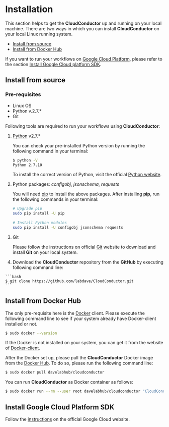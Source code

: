 # Installation

This section helps to get the **CloudConductor** up and running on your local machine. There are two ways in which you
 can install **CloudConductor** on your local Linux running system.
  * [Install from source](#install-from-source)
  * [Install from Docker Hub](#install-from-docker-hub)

If you want to run your workflows on [Google Cloud Platform], please refer to the section 
[Install Google Cloud platform SDK](#install-google-cloud-platform-SDK).

## Install from source

### Pre-requisites
  * Linux OS
  * Python v.2.7.*
  * Git

Following tools are required to run your workflows using **CloudConductor**:  

  1. [Python] v2.7.*

      You can check your pre-installed Python version by running the following command in your terminal:

      ```bash
      $ python -V
      Python 2.7.10
      ```

      To install the correct version of Python, visit the official [Python website].

  2. Python packages: *configobj*, *jsonschema*, *requests*

      You will need [pip] to install the above packages. After installing **pip**, run the following commands in your 
      terminal: 

      ```bash
      # Upgrade pip
      sudo pip install -U pip
    
      # Install Python modules
      sudo pip install -U configobj jsonschema requests
      ```

  3. Git

      Please follow the instructions on official [Git] website to download and install **Git** on your local system.
  
  4. Download the **CloudConductor** repository from the **GitHub** by executing following command line:
  
    ```bash
    $ git clone https://github.com/labdave/CloudConductor.git
    ``` 

## Install from Docker Hub

The only pre-requisite here is the [Docker] client. Please execute the following command line to see if your system 
already have Docker-client installed or not.

```bash
$ sudo docker --version
``` 

If the Dcoker is not installed on your system, you can get it from the website of [Docker-client]. 

After the Docker set up, please pull the **CloudConductor** Docker image from the [Docker Hub]. To do so, please run 
the following command line:

```bash
$ sudo docker pull davelabhub/cloudconductor
```

You can run **CloudConductor** as Docker container as follows:

```bash
$ sudo docker run --rm --user root davelabhub/cloudconductor "CloudConductor --help"
``` 

## Install Google Cloud Platform SDK

Follow the [instructions] on the official Google Cloud website.

[Python]: (https://www.python.org/)
[Python website]: (https://www.python.org/downloads/)
[pip]: (https://packaging.python.org/guides/installing-using-linux-tools/)
[Git]: (https://git-scm.com/downloads)
[Google Cloud Platform]: (https://cloud.google.com/)
[instructions]: (https://cloud.google.com/sdk/docs/downloads-interactive)
[Docker]: (https://www.docker.com/)
[Docker-client]: (https://docs.docker.com/install/)
[Docker Hub]: (https://hub.docker.com/)
